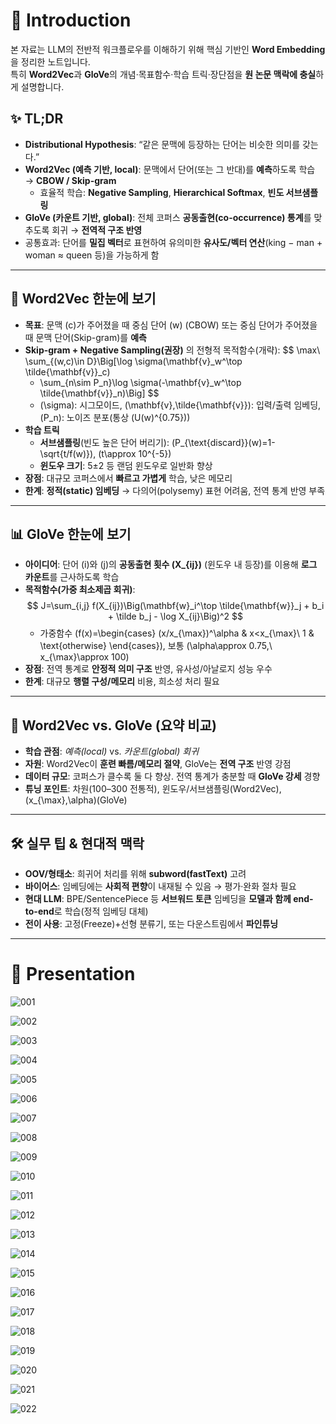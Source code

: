 # 👋 Introduction

본 자료는 LLM의 전반적 워크플로우를 이해하기 위해 핵심 기반인 **Word Embedding**을 정리한 노트입니다.  
특히 **Word2Vec**과 **GloVe**의 개념·목표함수·학습 트릭·장단점을 **원 논문 맥락에 충실**하게 설명합니다.

## ✨ TL;DR
- **Distributional Hypothesis**: “같은 문맥에 등장하는 단어는 비슷한 의미를 갖는다.”
- **Word2Vec (예측 기반, local)**: 문맥에서 단어(또는 그 반대)를 **예측**하도록 학습 → **CBOW / Skip-gram**  
  - 효율적 학습: **Negative Sampling**, **Hierarchical Softmax**, **빈도 서브샘플링**
- **GloVe (카운트 기반, global)**: 전체 코퍼스 **공동출현(co-occurrence) 통계**를 맞추도록 회귀 → **전역적 구조 반영**
- 공통효과: 단어를 **밀집 벡터**로 표현하여 유의미한 **유사도/벡터 연산**(king − man + woman ≈ queen 등)을 가능하게 함

---

## 🧠 Word2Vec 한눈에 보기
- **목표**: 문맥 \(c\)가 주어졌을 때 중심 단어 \(w\) (CBOW) 또는 중심 단어가 주어졌을 때 문맥 단어(Skip-gram)를 **예측**  
- **Skip-gram + Negative Sampling(권장)** 의 전형적 목적함수(개략):
  $$
  \max\ \sum_{(w,c)\in D}\Big[\log \sigma(\mathbf{v}_w^\top \tilde{\mathbf{v}}_c)
  + \sum_{n\sim P_n}\log \sigma(-\mathbf{v}_w^\top \tilde{\mathbf{v}}_n)\Big]
  $$
  - \(\sigma\): 시그모이드, \(\mathbf{v},\tilde{\mathbf{v}}\): 입력/출력 임베딩, \(P_n\): 노이즈 분포(통상 \(U(w)^{0.75}\))
- **학습 트릭**
  - **서브샘플링**(빈도 높은 단어 버리기): \(P_{\text{discard}}(w)=1-\sqrt{t/f(w)}\), \(t\approx 10^{-5}\)
  - **윈도우 크기**: 5±2 등 랜덤 윈도우로 일반화 향상
- **장점**: 대규모 코퍼스에서 **빠르고 가볍게** 학습, 낮은 메모리  
- **한계**: **정적(static) 임베딩** → 다의어(polysemy) 표현 어려움, 전역 통계 반영 부족

---

## 📊 GloVe 한눈에 보기
- **아이디어**: 단어 \(i\)와 \(j\)의 **공동출현 횟수 \(X_{ij}\)** (윈도우 내 등장)를 이용해 **로그 카운트**를 근사하도록 학습
- **목적함수(가중 최소제곱 회귀)**:
  $$
  J=\sum_{i,j} f(X_{ij})\Big(\mathbf{w}_i^\top \tilde{\mathbf{w}}_j + b_i + \tilde b_j - \log X_{ij}\Big)^2
  $$
  - 가중함수 \(f(x)=\begin{cases}
  (x/x_{\max})^\alpha & x<x_{\max}\\
  1 & \text{otherwise}
  \end{cases}\), 보통 \(\alpha\approx 0.75,\ x_{\max}\approx 100\)
- **장점**: 전역 통계로 **안정적 의미 구조** 반영, 유사성/아날로지 성능 우수  
- **한계**: 대규모 **행렬 구성/메모리** 비용, 희소성 처리 필요

---

## 🔁 Word2Vec vs. GloVe (요약 비교)
- **학습 관점**: *예측(local)* vs. *카운트(global) 회귀*  
- **자원**: Word2Vec이 **훈련 빠름/메모리 절약**, GloVe는 **전역 구조** 반영 강점  
- **데이터 규모**: 코퍼스가 클수록 둘 다 향상. 전역 통계가 충분할 때 **GloVe 강세** 경향  
- **튜닝 포인트**: 차원(100–300 전통적), 윈도우/서브샘플링(Word2Vec), \(x_{\max},\alpha\)(GloVe)

---

## 🛠️ 실무 팁 & 현대적 맥락
- **OOV/형태소**: 희귀어 처리를 위해 **subword(fastText)** 고려  
- **바이어스**: 임베딩에는 **사회적 편향**이 내재될 수 있음 → 평가·완화 절차 필요  
- **현대 LLM**: BPE/SentencePiece 등 **서브워드 토큰** 임베딩을 **모델과 함께 end-to-end**로 학습(정적 임베딩 대체)  
- **전이 사용**: 고정(Freeze)+선형 분류기, 또는 다운스트림에서 **파인튜닝**

---

# 🚀 Presentation
![001](https://github.com/user-attachments/assets/82e7aa16-314e-42d7-ba6a-8c4c6990efcf)

![002](https://github.com/user-attachments/assets/e13f4bc5-4c0d-4ce3-af4c-4bd4c9b5ebe2)

![003](https://github.com/user-attachments/assets/58ce2632-8e9b-4320-90e3-770d7d7689e2)

![004](https://github.com/user-attachments/assets/1142b32d-fe34-470f-8ddd-14b739372412)

![005](https://github.com/user-attachments/assets/9ca4ffd0-2c5f-41a7-b27a-cde11a6061f6)

![006](https://github.com/user-attachments/assets/22826bc1-496c-465b-8557-ccef9b629c8b)

![007](https://github.com/user-attachments/assets/7421f81d-6078-4afd-b73b-4dd3abbdcf44)

![008](https://github.com/user-attachments/assets/6f3ec33f-f549-4ff3-a74f-29988ad0e6fb)

![009](https://github.com/user-attachments/assets/ebdbddee-a05c-4594-b930-f7cbbc5b5d00)

![010](https://github.com/user-attachments/assets/f18a05a7-2ad2-4a3e-b2e9-e0e2c9b81206)

![011](https://github.com/user-attachments/assets/ae651584-ebe0-4d02-b77a-7334cfe5eaf0)

![012](https://github.com/user-attachments/assets/cf6e90e2-6863-4e44-91b3-af8d49cf6c6a)

![013](https://github.com/user-attachments/assets/6bf41c04-5eee-481b-b785-f2c4d2d38b99)

![014](https://github.com/user-attachments/assets/b2759444-365d-429b-ba61-ecf9748cdff9)

![015](https://github.com/user-attachments/assets/0db25ef9-4f7f-4371-8807-229f1569d314)

![016](https://github.com/user-attachments/assets/c5404b14-9e42-4f2b-8cc6-98865009b4eb)

![017](https://github.com/user-attachments/assets/ffee2b5e-d95f-4fcf-8dd9-c0a6fb537b18)

![018](https://github.com/user-attachments/assets/83559832-a82b-4893-9387-1f122f121170)

![019](https://github.com/user-attachments/assets/3c6eec35-1002-4be6-acb7-9d72146d02b9)

![020](https://github.com/user-attachments/assets/a4ee409d-7efc-41bd-8b07-c5035f414a7b)

![021](https://github.com/user-attachments/assets/293e6686-d8ea-4142-8d5e-4f5321bc5b7f)

![022](https://github.com/user-attachments/assets/7b39fe6a-ee48-4687-b91a-d03efda0bee6)

